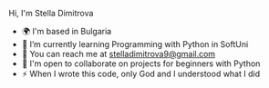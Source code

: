Hi, I'm Stella Dimitrova
- 🌍 I'm based in Bulgaria
- 🧠 I’m currently learning Programming with Python in SoftUni
- 📩 You can reach me at stelladimitrova9@gmail.com
- 🤝 I'm open to collaborate on projects for beginners with Python
- ⚡ When I wrote this code, only God and I understood what I did

<!---
stelladimitrova/stelladimitrova is a ✨ special ✨ repository because its `README.md` (this file) appears on your GitHub profile.
You can click the Preview link to take a look at your changes.
--->
